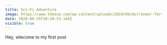 ```yaml
---
title: Sci-Fi Adventure
image: https://www.theesa.com/wp-content/uploads/2019/09/Astroneer-Terran-Overlook.jpg
date: 2020-06-25T16:20:53.144Z
visible: true
---
```


Hey, wlecome to my first post